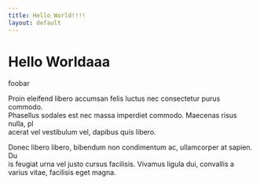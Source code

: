 ```yaml
---
title: Hello World!!!!
layout: default
---
```


# Hello Worldaaa

foobar


Proin eleifend libero accumsan felis luctus nec consectetur purus commodo. \
Phasellus sodales est nec massa imperdiet commodo. Maecenas risus nulla, pl\
acerat vel vestibulum vel, dapibus quis libero.

Donec libero libero, bibendum non condimentum ac, ullamcorper at sapien. Du\
is feugiat urna vel justo cursus facilisis. Vivamus ligula dui, convallis a\
 varius vitae, facilisis eget magna.
